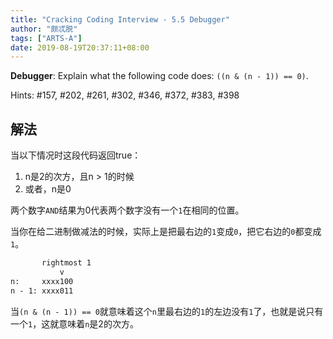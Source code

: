 ```yaml
---
title: "Cracking Coding Interview - 5.5 Debugger"
author: "颇忒脱"
tags: ["ARTS-A"]
date: 2019-08-19T20:37:11+08:00
---
```


<!--more-->

**Debugger**: Explain what the following code does: `((n & (n - 1)) == 0)`.

Hints: #157, #202, #261, #302, #346, #372, #383, #398

## 解法

当以下情况时这段代码返回true：

1. n是2的次方，且n > 1的时候
2. 或者，n是0

两个数字`AND`结果为0代表两个数字没有一个`1`在相同的位置。

当你在给二进制做减法的时候，实际上是把最右边的`1`变成`0`，把它右边的`0`都变成`1`。

```txt
       rightmost 1
           v
n:     xxxx100
n - 1: xxxx011
```



当`(n & (n - 1)) == 0`就意味着这个`n`里最右边的`1`的左边没有`1`了，也就是说只有一个`1`，这就意味着`n`是2的次方。